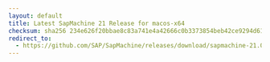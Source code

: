 ```yaml
---
layout: default
title: Latest SapMachine 21 Release for macos-x64
checksum: sha256 234e626f20bbae8c83a741e4a42666c0b3373854beb42ce9294d6167409a16c1
redirect_to:
  - https://github.com/SAP/SapMachine/releases/download/sapmachine-21.0.3/sapmachine-jre-21.0.3_macos-x64_bin.tar.gz
---
```

